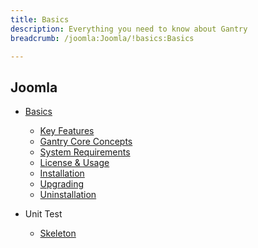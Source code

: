 ```yaml
---
title: Basics
description: Everything you need to know about Gantry
breadcrumb: /joomla:Joomla/!basics:Basics

---
```


Joomla
------

* [Basics]()

    - [Key Features]()
    - [Gantry Core Concepts](gantry_core_concepts.md)
    - [System Requirements](system_requirements.md)
    - [License & Usage](license_and_usage.md)
    - [Installation](installation.md)
    - [Upgrading](upgrading.md)
    - [Uninstallation](Uninstallation.md)

* Unit Test

    - [Skeleton](Skeleton.md)
